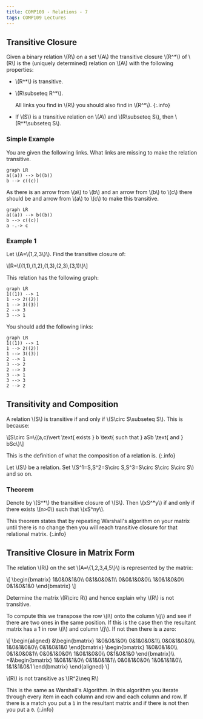 ```yaml
---
title: COMP109 - Relations - 7
tags: COMP109 Lectures
---
```

## Transitive Closure
Given a binary relation &#92;(R&#92;) on a set &#92;(A&#92;) the transitive closure &#92;(R^*&#92;) of &#92;(R&#92;) is the (uniquely determined) relation on &#92;(A&#92;) with the following properties:

* &#92;(R^*&#92;) is transitive.
* &#92;(R\subseteq R^*&#92;).

	All links you find in &#92;(R&#92;) you should also find in &#92;(R^*&#92;).
	{:.info}
* If &#92;(S&#92;) is a transitive relation on &#92;(A&#92;) and &#92;(R\subseteq S&#92;), then &#92;(R^*\subseteq S&#92;).

### Simple Example
You are given the following links. What links are missing to make the relation transitive.

```mermaid
graph LR
a((a)) --> b((b))
b --> c((c))
```

As there is an arrow from &#92;(a&#92;) to &#92;(b&#92;) and an arrow from &#92;(b&#92;) to &#92;(c&#92;) there should be and arrow from &#92;(a&#92;) to &#92;(c&#92;) to make this transitive.

```mermaid
graph LR
a((a)) --> b((b))
b --> c((c))
a -.-> c
```

### Example 1
Let &#92;(A=&#92;{1,2,3&#92;}&#92;). Find the transitive closure of:

&#92;[R=&#92;{(1,1),(1,2),(1,3),(2,3),(3,1)&#92;}&#92;]

This relation has the following graph:

```mermaid
graph LR
1((1)) --> 1
1 --> 2((2))
1 --> 3((3))
2 --> 3
3 --> 1
```

You should add the following links:

```mermaid
graph LR
1((1)) --> 1
1 --> 2((2))
1 --> 3((3))
2 --> 1
3 --> 2
2 --> 3
3 --> 1
3 --> 3
2 --> 2
```

## Transitivity and Composition
A relation &#92;(S&#92;) is transitive if and only if &#92;(S\circ S\subseteq S&#92;). This is because:

&#92;[S\circ S=&#92;{(a,c)\vert \text{ exists } b \text{ such that } aSb \text{ and } bSc&#92;}&#92;]

This is the definition of what the composition of a relation is.
{:.info}

Let &#92;(S&#92;) be a relation. Set &#92;(S^1=S,S^2=S\circ S,S^3=S\circ S\circ S\circ S&#92;) and so on.

### Theorem
Denote by &#92;(S^*&#92;) the transitive closure of &#92;(S&#92;). Then &#92;(xS^*y&#92;) if and only if there exists &#92;(n>0&#92;) such that &#92;(xS^ny&#92;).

This theorem states that by repeating Warshall's algorithm on your matrix until there is no change then you will reach transitive closure for that relational matrix.
{:.info}

## Transitive Closure in Matrix Form
The relation &#92;(R&#92;) on the set &#92;(A=&#92;{1,2,3,4,5&#92;}&#92;) is represented by the matrix:

&#92;[
\begin{bmatrix}
1&0&0&1&0&#92;&#92;
0&1&0&0&1&#92;&#92;
0&0&1&0&0&#92;&#92;
1&0&1&0&0&#92;&#92;
0&1&0&1&0
\end{bmatrix}
&#92;]

Determine the matrix &#92;(R\circ R&#92;) and hence explain why &#92;(R&#92;) is not transitive.

To compute this we transpose the row &#92;(i&#92;) onto the column &#92;(j&#92;) and see if there are two ones in the same position. If this is the case then the resultant matrix has a 1 in row &#92;(i&#92;) and column &#92;(j&#92;). If not then there is a zero:

&#92;[
\begin{aligned}
&\begin{bmatrix}
1&0&0&1&0&#92;&#92;
0&1&0&0&1&#92;&#92;
0&0&1&0&0&#92;&#92;
1&0&1&0&0&#92;&#92;
0&1&0&1&0
\end{bmatrix}
\begin{bmatrix}
1&0&0&1&0&#92;&#92;
0&1&0&0&1&#92;&#92;
0&0&1&0&0&#92;&#92;
1&0&1&0&0&#92;&#92;
0&1&0&1&0
\end{bmatrix}&#92;&#92;
=&\begin{bmatrix}
1&0&1&1&0&#92;&#92;
0&1&0&1&1&#92;&#92;
0&0&1&0&0&#92;&#92;
1&0&1&1&0&#92;&#92;
1&1&1&0&1
\end{bmatrix}
\end{aligned}
&#92;]

&#92;(R&#92;) is not transitive as &#92;(R^2\neq R&#92;)

This is the same as Warshall's Algorithm. In this algorithm you iterate through every item in each column and row and each column and row. If there is a match you put a `1` in the resultant matrix and if there is not then you put a `0`.
{:.info}
